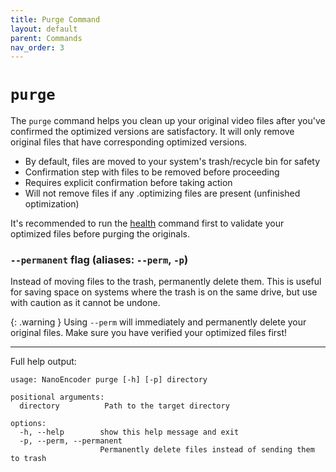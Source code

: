 ```yaml
---
title: Purge Command
layout: default
parent: Commands
nav_order: 3
---
```

# `purge`
The `purge` command helps you clean up your original video files after you've confirmed the optimized versions are satisfactory. It will only remove original files that have corresponding optimized versions.

- By default, files are moved to your system's trash/recycle bin for safety
- Confirmation step with files to be removed before proceeding
- Requires explicit confirmation before taking action
- Will not remove files if any .optimizing files are present (unfinished optimization)

It's recommended to run the [health](health.md) command first to validate your optimized files before purging the originals.

### `--permanent` flag (aliases: `--perm`, `-p`)
Instead of moving files to the trash, permanently delete them. This is useful for saving space on systems where the trash is on the same drive, but use with caution as it cannot be undone.

{: .warning }
Using `--perm` will immediately and permanently delete your original files. Make sure you have verified your optimized files first!

---
Full help output:
```
usage: NanoEncoder purge [-h] [-p] directory

positional arguments:
  directory          Path to the target directory

options:
  -h, --help        show this help message and exit
  -p, --perm, --permanent
                    Permanently delete files instead of sending them to trash
```
